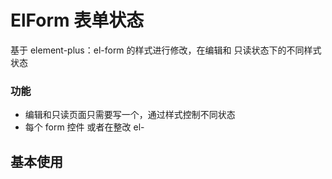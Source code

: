 <!--
 * @Author: DESKTOP-7338OS6\LHQ LHQ
 * @Date: 2024-06-05 09:56:39
 * @LastEditors: DESKTOP-7338OS6\LHQ LHQ
 * @LastEditTime: 2024-06-05 10:00:07
 * @FilePath: \yto-engine\docs\examples\form-readonly-style\index.md
 * @Description: 这是默认设置,请设置`customMade`, 打开koroFileHeader查看配置 进行设置: https://github.com/OBKoro1/koro1FileHeader/wiki/%E9%85%8D%E7%BD%AE
-->

# ElForm 表单状态

基于 element-plus：el-form 的样式进行修改，在编辑和 只读状态下的不同样式状态

### 功能

- 编辑和只读页面只需要写一个，通过样式控制不同状态
- 每个 form 控件 或者在整改 el-

## 基本使用

<demo src="./index.vue"></demo>
